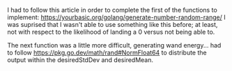 I had to follow this article in order to complete the first of the functions to implement: https://yourbasic.org/golang/generate-number-random-range/
I was suprised that I wasn't able to use something like this before; at least, not with respect to the likelihood of landing a 0 versus not being able to.  

The next function was a little more difficult, generating wand energy... had to follow https://pkg.go.dev/math/rand#NormFloat64 to distribute the output within the desiredStdDev and desiredMean. 
